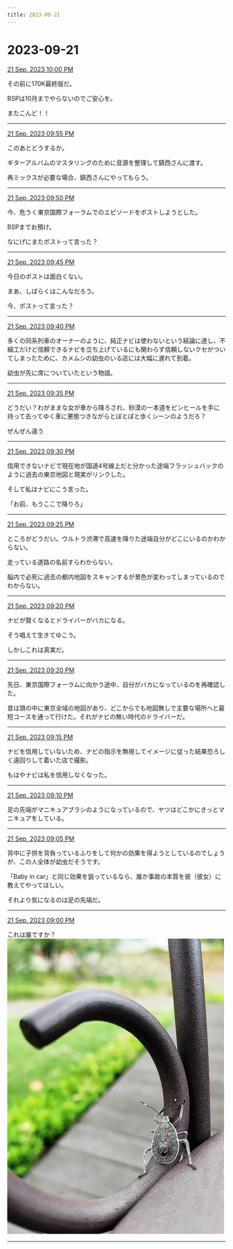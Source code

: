 ```yaml
---
title: 2023-09-21
---
```

# 2023-09-21

[21 Sep, 2023 10:00 PM](https://twitter.com/hirasawa/status/1704842924381401360#m)

その前に170K最終版だ。  
  
BSPは10月までやらないのでご安心を。  
  
またこんど！！

---

[21 Sep, 2023 09:55 PM](https://twitter.com/hirasawa/status/1704841657395360053#m)

このあとどうするか。  
  
ギターアルバムのマスタリングのために音源を整理して鎮西さんに渡す。  
  
再ミックスが必要な場合、鎮西さんにやってもらう。

---

[21 Sep, 2023 09:50 PM](https://twitter.com/hirasawa/status/1704840399259594952#m)

今、危うく東京国際フォーラムでのエピソードをポストしようとした。  
  
BSPまでお預け。  
  
なにげにまたポストって言った？

---

[21 Sep, 2023 09:45 PM](https://twitter.com/hirasawa/status/1704839141169517040#m)

今日のポストは面白くない。  
  
まあ、しばらくはこんなだろう。  
  
今、ポストって言った？

---

[21 Sep, 2023 09:40 PM](https://twitter.com/hirasawa/status/1704837882706375090#m)

多くの同系列車のオーナーのように、純正ナビは使わないという結論に達し、不細工だけど信頼できるナビを立ち上げているにも関わらず信頼しないクセがついてしまったために、カメムシの幼虫のいる店には大幅に遅れて到着。  
  
幼虫が先に席についていたという物語。

---

[21 Sep, 2023 09:35 PM](https://twitter.com/hirasawa/status/1704836624641835411#m)

どうだい？わがままな女が車から降ろされ、砂漠の一本道をピンヒールを手に持って去ってゆく車に悪態つきながらとぼとぼと歩くシーンのようだろ？  
  
ぜんぜん違う

---

[21 Sep, 2023 09:30 PM](https://twitter.com/hirasawa/status/1704835366493229142#m)

信用できないナビで現在地が国道4号線上だと分かった途端フラッシュバックのように過去の東京地図と現実がリンクした。  
  
そして私はナビにこう言った。  
  
「お前、もうここで降りろ」

---

[21 Sep, 2023 09:25 PM](https://twitter.com/hirasawa/status/1704834107824382385#m)

ところがどうだい。ウルトラ渋滞で高速を降りた途端自分がどこにいるのかわからない。  
  
走っている道路の名前すらわからない。  
  
脳内で必死に過去の都内地図をスキャンするが景色が変わってしまっているのでわからない。

---

[21 Sep, 2023 09:20 PM](https://twitter.com/hirasawa/status/1704832849939960197#m)

ナビが賢くなるとドライバーがバカになる。  
  
そう唱えて生きてゆこう。  
  
しかしこれは真実だ。

---

[21 Sep, 2023 09:20 PM](https://twitter.com/hirasawa/status/1704832849466282314#m)

先日、東京国際フォーラムに向かう途中、自分がバカになっているのを再確認した。  
  
昔は頭の中に東京全域の地図があり、どこからでも地図無しで主要な場所へと最短コースを通って行けた。それがナビの無い時代のドライバーだ。

---

[21 Sep, 2023 09:15 PM](https://twitter.com/hirasawa/status/1704831591359426858#m)

ナビを信用していないため、ナビの指示を無視してイメージに従った結果恐ろしく遠回りして着いた店で撮影。  
  
もはやナビは私を信用しなくなった。

---

[21 Sep, 2023 09:10 PM](https://twitter.com/hirasawa/status/1704830332833313244#m)

足の先端がマニキュアブラシのようになっているので、ヤツはどこかにきっとマニキュアをしている。

---

[21 Sep, 2023 09:05 PM](https://twitter.com/hirasawa/status/1704829075389292649#m)

背中に子供を背負っているふりをして何かの効果を得ようとしているのでしょうが、この人全体が幼虫だそうです。  
  
「Baby in car」と同じ効果を狙っているなら、誰か事故の本質を彼（彼女）に教えてやってほしい。  
  
それより気になるのは足の先端だ。

---

[21 Sep, 2023 09:00 PM](https://twitter.com/hirasawa/status/1704827824207442355#m)

これは誰ですか？
![image](images/2023-09-21-14-0.png)

---

